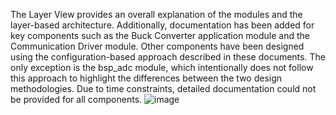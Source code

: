 The Layer View provides an overall explanation of the modules and the layer-based architecture. 
Additionally, documentation has been added for key components such as the Buck Converter application module and the Communication Driver module. 
Other components have been designed using the configuration-based approach described in these documents. 
The only exception is the bsp_adc module, which intentionally does not follow this approach to highlight the differences between the two design methodologies. 
Due to time constraints, detailed documentation could not be provided for all components.
![image](https://github.com/user-attachments/assets/15e78945-114d-4aed-a278-0c091d6cbbb3)
